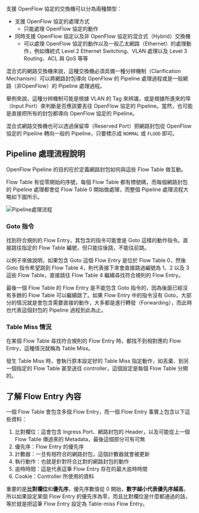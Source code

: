 支援 OpenFlow 協定的交換機可以分為兩種類型：
- 支援 OpenFlow 協定的處理方式
  - 只能處理 OpenFlow 協定的動作
- 同時支援 OpenFlow 協定以及非 OpenFlow 協定的混合式（Hybrid）交換機
  - 可以處理 OpenFlow 協定的動作以及一般乙太網路（Ethernet）的處理動作，例如傳統式 Level 2 Ethernet Switching、VLAN 處理以及 Level 3 Routing、ACL 與 QoS 等等

混合式的網路交換機來說，這種交換機必須具備一種分辨機制（Clarification Mechanism）可以將網路封包導向 OpenFlow 的 Pipeline 處理過程或是一般網路（非OpenFlow）的 Pipeline 處理過程。

舉例來說，這種分辨機制可能是根據 VLAN 的 Tag 來辨識，或是根據所進來的埠（Input Port）來判斷是否應該要丟往 OpenFlow 協定的 Pipeline。當然，也可能是直接把所有的封包都導向 OpenFlow 協定的 Pipeline。

混合式網路交換機也可以透過保留埠（Reserved Port）把網路封包從 OpenFlow 協定的 Pipeline 轉向一般的 Pipeline，只要標示成 `NORMAL` 或 `FLOOD` 即可。

## Pipeline 處理流程說明
OpenFlow Pipeline 的目的在於定義網路封包如何與這些 Flow Table 做互動。

Flow Table 有從零開始的序號，每個 Flow Table 都有標號碼，而每個網路封包的 Pipeline 處理都會從 Flow Table 0 開始做處理，而整個 Pipeline 處理流程大略如下圖所示。

![](https://i.imgur.com/RpCZNbu.png "Pipeline處理流程")

### Goto 指令
找到符合規則的 Flow Entry，其包含的指令可能會是 Goto 這樣的動作指令。直接跳往指定的 Flow Table 編號，但只能往後跳，不能往前跳。


以例子來做說明，如果包含 Goto 這個 Flow Entry 是位於 Flow Table 0，然後 Goto 指令希望跳到 Flow Table 4，則代表接下來會直接跳過編號為 1、2 以及 3 這些 Flow Table，直接跳往 Flow Table 4 繼續尋找符合規則的 Flow Entry。

最後一個 Flow Table 的 Flow Entry 是不能包含 Goto 指令的，因為後面已經沒有多餘的 Flow Table 可以繼續跳了。如果 Flow Entry 中的指令沒有 Goto，大部分的情況就是會包含需要直接的動作，大多都是進行轉發（Forwarding），而此時也代表這個封包的 Pipeline 過程到此為止。

### Table Miss 情況
在某個 Flow Table 尋找符合規則的 Flow Entry 時，都找不到相對應的 Flow Entry，這種情況就稱為 Table Miss。

發生 Table Miss 時，會執行原本設定好的 Table Miss 指定動作，如丟棄、到另一個指定的 Flow Table 甚至送往 controller，這個設定是每個 Flow Table 分開的。

## 了解 Flow Entry 內容

一個 Flow Table 會包含多個 Flow Entry，而一個 Flow Entry 事實上包含以下這些資料：
1. 比對欄位：這會包含 Ingress Port、網路封包的 Header，以及可能從上一個 Flow Table 傳過來的 Metadata，最後這個部分可有可無
2. 優先序：Flow Entry 的優先序
3. 計數器：一旦有相符合的網路封包，這個計數器就會被更新
4. 執行動作：也就是針對符合比對的網路封包的動作
5. 逾時時間：這是代表這筆 Flow Entry 存在的最大逾時時間
6. Cookie：Controller 所使用的資料

重要的是**比對欄位**和**優先序**。優先序數值從 0 開始，**數字越小代表優先序越高**，所以如果設定某個 Flow Entry 的優先序為零，而且比對欄位是什麼都通過的話，等於就是把這筆 Flow Entry 設定為 Table-miss Flow Entry。
